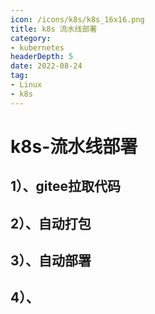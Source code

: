 ```yaml
---
icon: /icons/k8s/k8s_16x16.png
title: k8s 流水线部署
category: 
- kubernetes
headerDepth: 5
date: 2022-08-24
tag:
- Linux
- k8s
---
```


<!-- more -->

# k8s-流水线部署

## 1）、gitee拉取代码

## 2）、自动打包

## 3）、自动部署

## 4）、
